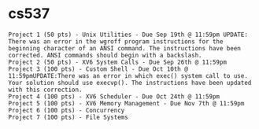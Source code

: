 # cs537

    Project 1 (50 pts) - Unix Utilities - Due Sep 19th @ 11:59pm UPDATE: There was an error in the wgroff program instructions for the beginning character of an ANSI command. The instructions have been corrected. ANSI commands should begin with a backslash.
    Project 2 (50 pts) - XV6 System Calls - Due Sep 26th @ 11:59pm
    Project 3 (100 pts) - Custom Shell - Due Oct 10th @ 11:59pmUPDATE:There was an error in which exec() system call to use. Your solution should use execvp(). The instructions have been updated with this correction.
    Project 4 (100 pts) - XV6 Scheduler - Due Oct 24th @ 11:59pm
    Project 5 (100 pts) - XV6 Memory Management - Due Nov 7th @ 11:59pm
    Project 6 (100 pts) - Concurrency
    Project 7 (100 pts) - File Systems

